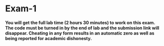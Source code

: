 # Exam-1
#### You will get the full lab time (2 hours 30 minutes) to work on this exam. The code must be turned in by the end of lab and the submission link will disappear. Cheating in any form results in an automatic zero as well as being reported for academic dishonesty. 
